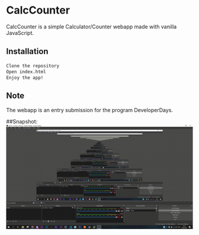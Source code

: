 # CalcCounter
CalcCounter is a simple Calculator/Counter webapp made with vanilla JavaScript.

## Installation
```
Clone the repository
Open index.html
Enjoy the app!
```

## Note
 The webapp is an entry submission for the program DeveloperDays.

##Snapshot:
![](imgs/snapshot.gif)